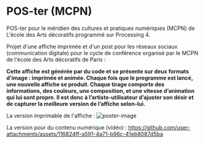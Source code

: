 # POS-ter (MCPN)
POS-ter pour le méridien des cultures et pratiques numériques (MCPN) de L'école des Arts décoratifs programmé sur Processing 4.

Projet d'une affiche imprimée et d'un post pour les réseaux sociaux (communication digitale) pour le cycle de conférence organisé par le MCPN de l'école des Arts décoratifs de Paris : 

**Cette affiche est générée par du code et se présente sur deux formats d’image : imprimée et animée. Chaque fois que le programme est lancé, une nouvelle affiche se produit. Chaque tirage comporte des informations, des couleurs, une composition, et une vitesse d’animation qui lui sont propre. Il est donc à l’artiste-utilisateur d’ajuster son désir et de capturer la meilleure version de l’affiche selon-lui.**

La version imprimable de l'affiche : 
![poster-image](https://github.com/user-attachments/assets/031dfafd-5b10-48a6-8aef-caf5096d9e87)

La version pour du contenu numérique (vidéo) : 
https://github.com/user-attachments/assets/116824ff-a591-4a71-b96c-41eb8087d5ba

